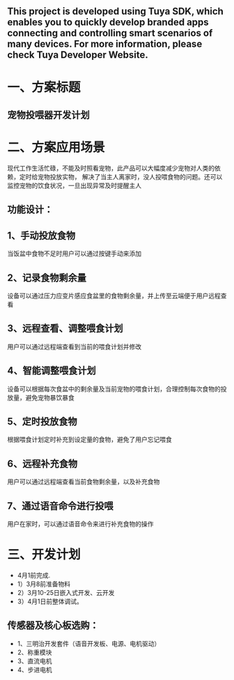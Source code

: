 This project is developed using Tuya SDK, which enables you to quickly develop branded apps connecting and controlling smart scenarios of many devices.         For more information, please check Tuya Developer Website.
----
一、方案标题
====
宠物投喂器开发计划
----
二、方案应用场景
====

现代工作生活忙碌，不能及时照看宠物，此产品可以大幅度减少宠物对人类的依赖，定时给宠物投放实物，
解决了当主人离家时，没人投喂食物的问题。还可以监控宠物的饮食状况，一旦出现异常及时提醒主人

功能设计：
----
## 1、手动投放食物
   当饭盆中食物不足时用户可以通过按键手动来添加
## 2、记录食物剩余量
   设备可以通过压力应变片感应食盆里的食物剩余量，并上传至云端便于用户远程查看
## 3、远程查看、调整喂食计划
   用户可以通过远程端查看到当前的喂食计划并修改
## 4、智能调整喂食计划
   设备可以根据每次食盆中的剩余量及当前宠物的喂食计划，合理控制每次食物的投放量，避免宠物暴饮暴食
## 5、定时投放食物
   根据喂食计划定时补充到设定量的食物，避免了用户忘记喂食
## 6、远程补充食物
   用户可以通过远程端查看当前食物剩余量，以及补充食物
## 7、通过语音命令进行投喂
   用户在家时，可以通过语音命令来进行补充食物的操作
          

三、开发计划
=====
*   4月1前完成.
*   1）3月8前准备物料
*   2）3月10-25日嵌入式开发、云开发
*   3）4月1日前整体调试。
   ## 传感器及核心板选购： 
*   1、三明治开发套件（语音开发板、电源、电机驱动）
*   2、称重模块
*   3、直流电机
*   4、步进电机

    
